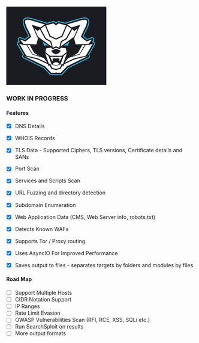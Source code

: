 ![Racoon](Raccoon.png)

### WORK IN PROGRESS
#### Features
- [x] DNS Details
- [x] WHOIS Records
- [x] TLS Data - Supported Ciphers, TLS versions,
Certificate details and SANs
- [x] Port Scan
- [x] Services and Scripts Scan
- [x] URL Fuzzing and directory detection
- [x] Subdomain Enumeration
- [x] Web Application Data (CMS, Web Server info, robots.txt)
- [x] Detects Known WAFs
- [x] Supports Tor / Proxy routing
- [x] Uses AsyncIO For Improved Performance
- [x] Saves output to files - separates targets by folders
and modules by files


#### Road Map
- [ ] Support Multiple Hosts
- [ ] CIDR Notation Support
- [ ] IP Ranges
- [ ] Rate Limit Evasion
- [ ] OWASP Vulnerabilities Scan (RFI, RCE, XSS, SQLi etc.)
- [ ] Run SearchSploit on results
- [ ] More output formats
